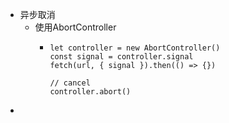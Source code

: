 - 异步取消
	- 使用AbortController
		- ```
		  let controller = new AbortController()
		  const signal = controller.signal
		  fetch(url, { signal }).then(() => {})
		  
		  // cancel
		  controller.abort()
		  ```
-